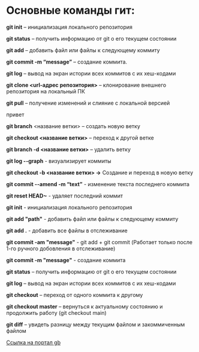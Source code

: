 # Основные команды гит:

**git init** – инициализация локального репозитория

**git status** – получить информацию от git о его текущем состоянии

**git add** – добавить файл или файлы к следующему коммиту

**git commit -m “message”** – создание коммита.

**git log** – вывод на экран истории всех коммитов с их хеш-кодами

**git clone <url-адрес репозитория>** – клонирование внешнего репозитория на  локальный ПК

**git pull** – получение изменений и слияние с локальной версией

привет

**git branch** <название ветки> – создать новую ветку

**git checkout <название ветки>** – переход к другой ветке

**git branch -d <название ветки>** – удалить ветку

**git log --graph** - визуализирует коммиты

**git checkout -b <название ветки> ->** Создание и переход в новую ветку

**git commit --amend -m “text”** - изменение текста последнего коммита

**git reset HEAD~** - удаляет последний коммит

**git init** - инициализация локального репозитория 

**git add "path"** - добавить файл или файлы к следующему коммиту

**git add .** - добавить все файлы в отслеживание

**git commit -am "message"** - git add + git commit (Работает только после 1-го ручного добовления в отслеживание)

**git commit -m "message"** - создание коммита

**git status** – получить информацию от git о его текущем состоянии

**git log**  – вывод на экран истории всех коммитов с их хеш-кодами

**git checkout** – переход от одного коммита к другому

**git checkout master** – вернуться к актуальному состоянию и продолжить работу (git checkout main)

**git diff** – увидеть разницу между текущим файлом и закоммиченным файлом

[Ссылка на портал gb](https://gb.ru/)
